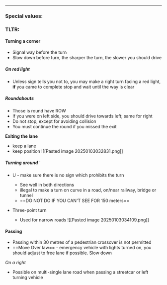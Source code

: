 ***
### Special values:

### TLTR:

#### Turning a corner 
- Signal way before the turn
- Slow down before turn, the sharper the turn, the slower you should drive

##### On red light 
- Unless sign tells you not to, you may make a right turn facing a red light, **if** you came to complete stop and wait until the way is clear

##### Roundabouts
- Those is round have ROW 
- If you were on left side, you should drive towards left; same for right 
- Do not stop, except for avoiding collision
- You must continue the round if you missed the exit 

**Exiting the lane**
- keep a lane 
- keep position 
![[Pasted image 20250103032831.png]]

##### Turning around` 
- U - make sure there is no sign which prohibits the turn
	- See well in both directions 
	- illegal to make a turn on curve in a road, on/near railway, bridge or tunnel 
	- ==DO NOT DO IF YOU CAN'T SEE FOR 150 meters==

- Three-point turn 
	- Used for narrow roads
![[Pasted image 20250103034109.png]]


#### Passing 
- Passing within 30 metres of a pedestrian crossover is not permitted
- ==Move Over law== - emergency vehicle with lights turned on, you should adjust to free lane if possible. Slow down

*On a right*
- Possible on multi-single lane road when passing a streetcar or left turning vehicle